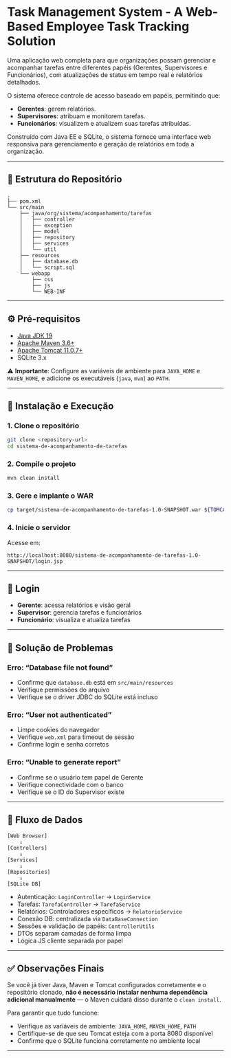 # Task Management System - A Web-Based Employee Task Tracking Solution

Uma aplicação web completa para que organizações possam gerenciar e acompanhar tarefas entre diferentes papéis (Gerentes, Supervisores e Funcionários), com atualizações de status em tempo real e relatórios detalhados.

O sistema oferece controle de acesso baseado em papéis, permitindo que:
- **Gerentes**: gerem relatórios.
- **Supervisores**: atribuam e monitorem tarefas.
- **Funcionários**: visualizem e atualizem suas tarefas atribuídas.

Construído com Java EE e SQLite, o sistema fornece uma interface web responsiva para gerenciamento e geração de relatórios em toda a organização.

---

## 📁 Estrutura do Repositório

```
.
├── pom.xml                 
└── src/main               
    ├── java/org/sistema/acompanhamento/tarefas
    │   ├── controller      
    │   ├── exception       
    │   ├── model          
    │   ├── repository     
    │   ├── services       
    │   └── util           
    ├── resources
    │   ├── database.db   
    │   └── script.sql    
    └── webapp            
        ├── css           
        ├── js            
        └── WEB-INF       
```

---

## ⚙️ Pré-requisitos

- [Java JDK 19](https://www.oracle.com/java/technologies/javase/jdk19-archive-downloads.html)
- [Apache Maven 3.6+](https://maven.apache.org/download.cgi)
- [Apache Tomcat 11.0.7+](https://tomcat.apache.org/download-11.cgi)
- SQLite 3.x

⚠️ **Importante**: Configure as variáveis de ambiente para `JAVA_HOME` e `MAVEN_HOME`, e adicione os executáveis (`java`, `mvn`) ao `PATH`.

---

## 🚀 Instalação e Execução

### 1. Clone o repositório
```bash
git clone <repository-url>
cd sistema-de-acompanhamento-de-tarefas
```

### 2. Compile o projeto
```bash
mvn clean install
```

### 3. Gere e implante o WAR
```bash
cp target/sistema-de-acompanhamento-de-tarefas-1.0-SNAPSHOT.war ${TOMCAT_HOME}/webapps/
```

### 4. Inicie o servidor
Acesse em:  
```
http://localhost:8080/sistema-de-acompanhamento-de-tarefas-1.0-SNAPSHOT/login.jsp
```

---

## 🔑 Login

- **Gerente**: acessa relatórios e visão geral  
- **Supervisor**: gerencia tarefas e funcionários  
- **Funcionário**: visualiza e atualiza tarefas

---

## 🧰 Solução de Problemas

### Erro: “Database file not found”
- Confirme que `database.db` está em `src/main/resources`
- Verifique permissões do arquivo
- Verifique se o driver JDBC do SQLite está incluso

### Erro: “User not authenticated”
- Limpe cookies do navegador
- Verifique `web.xml` para timeout de sessão
- Confirme login e senha corretos

### Erro: “Unable to generate report”
- Confirme se o usuário tem papel de Gerente
- Verifique conectividade com o banco
- Verifique se o ID do Supervisor existe

---

## 🔁 Fluxo de Dados

```text
[Web Browser] 
    ↓ 
[Controllers] 
    ↓ 
[Services] 
    ↓ 
[Repositories] 
    ↓ 
[SQLite DB]
```

- Autenticação: `LoginController` → `LoginService`
- Tarefas: `TarefaController` → `TarefaService`
- Relatórios: Controladores específicos → `RelatorioService`
- Conexão DB: centralizada via `DataBaseConnection`
- Sessões e validação de papéis: `ControllerUtils`
- DTOs separam camadas de forma limpa
- Lógica JS cliente separada por papel

---

## ✅ Observações Finais

Se você já tiver Java, Maven e Tomcat configurados corretamente e o repositório clonado, **não é necessário instalar nenhuma dependência adicional manualmente** — o Maven cuidará disso durante o `clean install`.

Para garantir que tudo funcione:

- Verifique as variáveis de ambiente: `JAVA_HOME`, `MAVEN_HOME`, `PATH`
- Certifique-se de que seu Tomcat esteja com a porta 8080 disponível
- Confirme que o SQLite funciona corretamente no ambiente local

---
